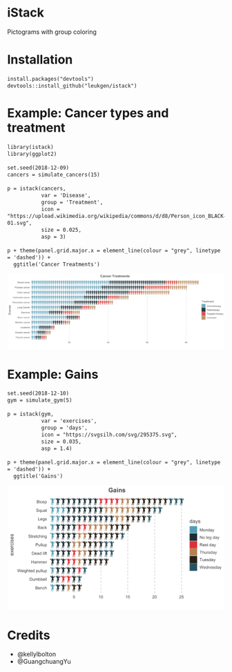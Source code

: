 # iStack
Pictograms with group coloring

# Installation
```
install.packages("devtools")
devtools::install_github("leukgen/istack")
```

# Example: Cancer types and treatment
```
library(istack)
library(ggplot2)

set.seed(2018-12-09)
cancers = simulate_cancers(15)

p = istack(cancers, 
           var = 'Disease', 
           group = 'Treatment', 
           icon = "https://upload.wikimedia.org/wikipedia/commons/d/d8/Person_icon_BLACK-01.svg",
           size = 0.025,
           asp = 3)

p + theme(panel.grid.major.x = element_line(colour = "grey", linetype = 'dashed')) +
  ggtitle('Cancer Treatments')
```
![Alt text](cancers.png?raw=true "")

# Example: Gains
```
set.seed(2018-12-10)
gym = simulate_gym(5)

p = istack(gym, 
           var = 'exercises', 
           group = 'days', 
           icon = "https://svgsilh.com/svg/295375.svg",
           size = 0.035,
           asp = 1.4)

p + theme(panel.grid.major.x = element_line(colour = "grey", linetype = 'dashed')) +
  ggtitle('Gains')
```
![Alt text](gains.png?raw=true "")

# Credits
 - @kellylbolton
 - @GuangchuangYu


